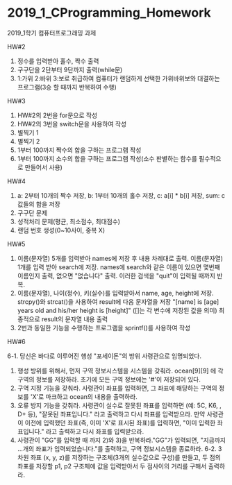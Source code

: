 # 2019_1_CProgramming_Homework
2019_1학기 컴퓨터프로그래밍 과제

HW#2
1) 정수를 입력받아 홀수, 짝수 출력
2) 구구단을 2단부터 9단까지 출력(while문)
3) 1:가위 2:바위 3:보로 취급하여 컴퓨터가 랜덤하게 선택한 가위바위보와 대결하는 프로그램(3승 할 때까지 반복하여 수행)

HW#3
1) HW#2의 2번을 for문으로 작성
2) HW#2의 3번을 switch문을 사용하여 작성
3) 별찍기 1
4) 별찍기 2
5) 1부터 100까지 짝수의 합을 구하는 프로그램 작성
6) 1부터 100까지 소수의 합을 구하는 프로그램 작성(소수 판별하는 함수를 필수적으로 만들어서 사용)

HW#4
1) a: 2부터 10개의 짝수 저장, b: 1부터 10개의 홀수 저장, c: a[i] * b[i] 저장, sum: c값들의 합을 저장
2) 구구단 문제
3) 성적처리 문제(평균, 최소점수, 최대점수)
4) 랜덤 번호 생성(0~10사이, 중복 X)

HW#5
1) 이름(문자열) 5개를 입력받아 names에 저장 후 내용 차례대로 출력. 이름(문자열) 1개를 입력 받아 search에 저장. names에 search와 같은 이름이 있으면 몇번째 이름인지 출력, 없으면 "없습니다" 출력. 이러한 검색을 "quit"이 입력될 때까지 반복.
2) 이름(문자열), 나이(정수), 키(실수)를 입력받아서 name, age, height에 저장. strcpy()와 strcat()을 사용하여 result에 다음 문자열을 저장 "[name] is [age] years old and his/her height is [height]" ([]는 각 변수에 저장된 값을 의미) 최종적으로 result의 문자열 내용 출력
3) 2번과 동일한 기능을 수행하는 프로그램을 sprintf()를 사용하여 작성

HW#6

6-1. 당신은 바다로 이루어진 행성 "포세이돈"의 방위 사령관으로 임명되었다.
1) 행성 방위를 위해서, 먼저 구역 정보시스템을 시스템을 갖춰라. ocean[9][9] 에 각 구역의 정보를 저장하라. 초기에 모든 구역 정보에는 '#'이 저장되어 있다.
2) 구역 지정 기능을 갖춰라. 사령관이 좌표를 입력하면, 그 좌표에 해당하는 구역의 정보를 'X'로 마크하고 ocean의 내용을 출력하라.
3) 오류 방지 기능을 갖춰라. 사령관이 실수로 잘못된 좌표를 입력하면 (예: 5C, K6, , D+ 등), "잘못된 좌표입니다." 라고 출력하고 다시 좌표를 입력받으라. 만약 사령관이 이전에 입력했던 좌표(즉, 이미 'X'로 표시된 좌표)를 입력하면, "이미 입력한 좌표입니다." 라고 출력하고 다시 좌표를 입력받으라.
4) 사령관이 "GG"를 입력할 때 까지 2)와 3)을 반복하라."GG"가 입력되면, "지금까지 ...개의 좌표가 입력되었습니다."를 출력하고, 구역 정보시스템을 종료하라. 
6-2. 3차원 좌표 (x, y, z)를 저장하는 구조체(3개의 실수값으로 구성)를 만들고, 두 점의 좌표를 저장할 p1, p2 구조체에 값을 입력받아서 두 점사이의 거리를 구해서 출력하라. 


